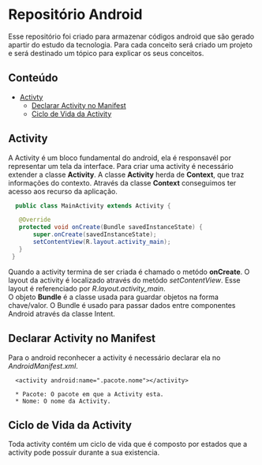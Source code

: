 # Repositório Android

  Esse repositório foi criado para armazenar códigos android que são gerado apartir do estudo da tecnologia. Para cada conceito será criado um projeto e será destinado um tópico para explicar os seus conceitos.
   
## Conteúdo

  - [Activty](#activity)
     - [Declarar Activity no Manifest](#declararActivityManifest)
     - [Ciclo de Vida da Activity](#cliclVidaActivity)
  
  
<a name="activity"></a>   
## Activity

   A  Activity é um bloco fundamental do android, ela é responsavél por representar um tela da interface. Para  criar uma activity é necessário extender a classe **Activity**. A classe **Activity** herda de **Context**, que traz informações do contexto. Através da classe **Context** conseguimos ter acesso aos recurso da aplicação.

 ```java
   public class MainActivity extends Activity {

    @Override
    protected void onCreate(Bundle savedInstanceState) {
        super.onCreate(savedInstanceState);
        setContentView(R.layout.activity_main);
    }
  }
 ```
   Quando a activity termina de ser criada é chamado o metódo **onCreate**. O layout da activity é localizado através do metódo *setContentView*. Esse layout é referenciado por *R.layout.activity_main*. <br/>
   O objeto **Bundle** é a classe usada para guardar objetos na forma chave/valor. O Bundle é usado para passar dados entre componentes Android através da classe Intent.

<a name="declararActivityManifest"></a>
## Declarar Activity no Manifest

   Para o android reconhecer a activity é necessário declarar  ela no *AndroidManifest.xml*.
   
```android
  <activity android:name=".pacote.nome"></activity>
  
  * Pacote: O pacote em que a Activity esta.
  * Nome: O nome da Activity.
```   

<a name="cliclVidaActivity"></a>
##  Ciclo de Vida da Activity

   Toda activity contém um ciclo de vida que é composto por estados que a activity pode possuir durante a sua existencia. 
